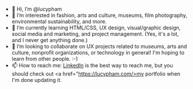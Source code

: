 - 👋 Hi, I’m @lucypham
- 👀 I’m interested in fashion, arts and culture, museums, film photography, environmental sustainability, and more.
- 🌱 I’m currently learning HTML/CSS, UX design, visual/graphic design, social media and marketing, and project management. (Yes, it's a lot, and I never get anything done.)
- 💞️ I’m looking to collaborate on UX projects related to museums, arts and culture, nonprofit organizations, or technology in general! I'm hoping to learn from other people. :-)
- 📫 How to reach me: <a href="https://linkedin.com/in/lucypham">LinkedIn</a> is the best way to reach me, but you should check out <a href="https://lucypham.com/>my portfolio</a> when I'm done updating it.

<!---
lucypham/lucypham is a ✨ special ✨ repository because its `README.md` (this file) appears on your GitHub profile.
You can click the Preview link to take a look at your changes.
--->
